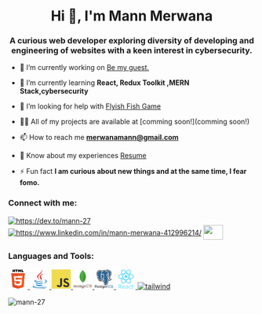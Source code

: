 <h1 align="center">Hi 👋, I'm Mann Merwana</h1>
<h3 align="center">A curious web developer exploring diversity of developing and engineering of websites with a keen interest in cybersecurity.</h3>

- 🔭 I’m currently working on [Be my guest.](https://github.com/Mann-27)

- 🌱 I’m currently learning **React, Redux Toolkit ,MERN Stack,cybersecurity**

- 🤝 I’m looking for help with [Flyish Fish Game](https://mann-27.github.io/Flying-Fish-Game/)

- 👨‍💻 All of my projects are available at [comming soon!](comming soon!)

- 📫 How to reach me **merwanamann@gmail.com**

- 📄 Know about my experiences [Resume](https://drive.google.com/file/d/1xSRnvYQI-tPiX0ovWqxWrsurDkTvlTut/view?usp=drive_link)

- ⚡ Fun fact **I am curious about new things and at the same time, I fear fomo.**

<h3 align="left">Connect with me:</h3>
<p align="left">
<a href="https://dev.to/https://dev.to/mann-27" target="blank"><img align="center" src="https://raw.githubusercontent.com/rahuldkjain/github-profile-readme-generator/master/src/images/icons/Social/devto.svg" alt="https://dev.to/mann-27" height="30" width="40" /></a>
<a href="https://linkedin.com/in/https://www.linkedin.com/in/mann-merwana-412996214/" target="blank"><img align="center" src="https://raw.githubusercontent.com/rahuldkjain/github-profile-readme-generator/master/src/images/icons/Social/linked-in-alt.svg" alt="https://www.linkedin.com/in/mann-merwana-412996214/" height="30" width="40" /></a>
<a href="https://github.com/Mann-27" target="blank"><img align="center" src="https://raw.githubusercontent.com/rahuldkjain/github-profile-readme-generator/master/src/images/icons/Social/github.svg" height="30" width="40" style="background-color:white;"/></a>
  
</p>

<h3 align="left">Languages and Tools:</h3>
<p align="left"> <a href="https://www.w3.org/html/" target="_blank" rel="noreferrer"> <img src="https://raw.githubusercontent.com/devicons/devicon/master/icons/html5/html5-original-wordmark.svg" alt="html5" width="40" height="40"/> </a> <a href="https://www.java.com" target="_blank" rel="noreferrer"> <img src="https://raw.githubusercontent.com/devicons/devicon/master/icons/java/java-original.svg" alt="java" width="40" height="40"/> </a> <a href="https://developer.mozilla.org/en-US/docs/Web/JavaScript" target="_blank" rel="noreferrer"> <img src="https://raw.githubusercontent.com/devicons/devicon/master/icons/javascript/javascript-original.svg" alt="javascript" width="40" height="40"/> </a> <a href="https://www.mongodb.com/" target="_blank" rel="noreferrer"> <img src="https://raw.githubusercontent.com/devicons/devicon/master/icons/mongodb/mongodb-original-wordmark.svg" alt="mongodb" width="40" height="40"/> </a> </a> <a href="https://www.postgresql.org" target="_blank" rel="noreferrer"> <img src="https://raw.githubusercontent.com/devicons/devicon/master/icons/postgresql/postgresql-original-wordmark.svg" alt="postgresql" width="40" height="40"/> </a> <a href="https://reactjs.org/" target="_blank" rel="noreferrer"> <img src="https://raw.githubusercontent.com/devicons/devicon/master/icons/react/react-original-wordmark.svg" alt="react" width="40" height="40"/> </a> <a href="https://tailwindcss.com/" target="_blank" rel="noreferrer"> <img src="https://www.vectorlogo.zone/logos/tailwindcss/tailwindcss-icon.svg" alt="tailwind" width="40" height="40"/> </a> </p>

<p><img align="center" src="https://github-readme-stats.vercel.app/api/top-langs?username=mann-27&show_icons=true&locale=en&layout=compact" alt="mann-27" /></p>

